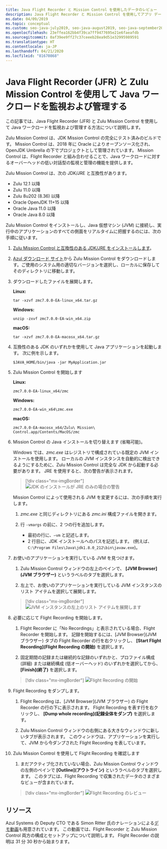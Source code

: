 ```yaml
---
title: Java Flight Recorder と Mission Control を使用したデータのレビュー
description: Java Flight Recorder と Mission Control を使用してアプリ データを収集およびレビューするためのガイダンス。
ms.date: 04/09/2019
ms.topic: conceptual
ms.custom: seo-java-july2019, seo-java-august2019, seo-java-september2019
ms.openlocfilehash: 23effea162bb4f39ca7ff9477695e21e6faeafdb
ms.sourcegitcommit: 0af39ee9ff27c37ceeeb28ea9d51e32995989591
ms.translationtype: HT
ms.contentlocale: ja-JP
ms.lasthandoff: 04/21/2020
ms.locfileid: "81670868"
---
```

# <a name="monitor-and-manage-java-workloads-with-java-flight-recorder-jfr-and-zulu-mission-control"></a>Java Flight Recorder (JFR) と Zulu Mission Control を使用して Java ワークロードを監視および管理する

この記事では、Java Flight Recorder (JFR) と Zulu Mission Control を使用して Java ワークロードを監視および管理する方法について説明します。

Zulu Mission Control は、JDK Mission Control の完全にテスト済みのビルドです。 Mission Control は、2018 年に Oracle によりオープンソース化され、OpenJDK Umbrella の下でプロジェクトとして管理されています。 Mission Control は、Flight Recorder と組み合わせることで、Java ワークロードに対するオーバーヘッドの低い対話型の監視と管理の機能を提供します。

Zulu Mission Control は、次の JDK/JRE と互換性があります。

* Zulu 12.1 以降
* Zulu 11.0 以降
* Zulu 8u202 (8.36) 以降
* Oracle OpenJDK 11+15 以降
* Oracle Java 11.0 以降
* Oracle Java 8.0 以降

Zulu Mission Control をインストールし、Java 仮想マシン (JVM) に接続し、実行中のアプリケーションのすべての側面をリアルタイムに把握するのには、次の手順に従います。

1. [Zulu Mission Control と互換性のある JDK/JRE をインストールします](java-jdk-install.md)。

2. [Azul ダウンロード サイト](https://www.azul.com/products/zulu-mission-control/)から Zulu Mission Control をダウンロードします。ご使用のシステム用の適切なバージョンを選択し、ローカルに保存してそのディレクトリに移動します。

3. ダウンロードしたファイルを展開します。

    **Linux:**

    ```cli
    tar -xzvf zmc7.0.0-EA-linux_x64.tar.gz
    ```

    **Windows:**

    ```cli
    unzip -zxvf zmc7.0.0-EA-win_x64.zip
    ```

    **macOS:**

    ```cli
    tar -xzvf zmc7.0.0-EA-macosx_x64.tar.gz
    ```

4. 互換性のある JDK のいずれかを使用して Java アプリケーションを起動します。 次に例を示します。

    ```cli
    $JAVA_HOME/bin/java -jar MyApplication.jar
    ```

5. Zulu Mission Control を開始します

    **Linux:**

    ```cli
    zmc7.0.0-EA-linux_x64/zmc
    ```

    **Windows:**

    ```cli
    zmc7.0.0-EA-win_x64\zmc.exe
    ```

    **macOS:**

    ```cli
    zmc7.0.0-EA-macosx_x64/Zulu\ Mission\ Control.app/Contents/MacOS/zmc
    ```

6. Mission Control の Java インストールを切り替えます (省略可能)。

    Windows では、*zmc.exe* はレジストリで構成されている既定の JVM インストールを使用します。 ローカルの JVM インスタンスを自動的に検出できるようにするために、Zulu Mission Control は完全な JDK から起動する必要があります。 JRE を使用すると、次の警告が表示されます。

    > [!div class="mx-imgBorder"]
    ![JDK のインストールが JRE のみの場合の警告](media/jfr-jre-warning-message.png)

    Mission Control によって使用される JVM を変更するには、次の手順を実行します。

    1. *zmc.exe* と同じディレクトリにある *zmc.ini* 構成ファイルを開きます。

    2. 行 `-vmargs` の前に、2 つの行を追加します。

        * 最初の行に、`–vm` と記述します。
        * 2 行目に、JDK インストールへのパスを記述します。 (例えば、`C:\Program Files\Java\jdk1.8.0_212\bin\javaw.exe`)。

7. お使いのアプリケーションを実行している JVM を見つけます。

    1. Zulu Mission Control ウィンドウの左上のペインで、 **[JVM Browser]\(JVM ブラウザー\)** というラベルのタブを選択します。

    2. 左上で、お使いのアプリケーションを実行している JVM インスタンスのリスト アイテムを選択して展開します。

    > [!div class="mx-imgBorder"]
    ![JVM インスタンスの左上のリスト アイテムを展開します](media/jfr-jvm-instance-dashboard.png)

8. 必要に応じて Flight Recording を開始します。

    1. Flight Recorder に「No Recordings」と表示されている場合、Flight Recorder を開始します。 記録を開始するには、[JVM Browser]\(JVM ブラウザー\) タブの Flight Recorder の行を右クリックし、 **[Start Flight Recording]\(Flight Recording の開始\)** を選択します。

    2. 固定期間の記録または継続的な記録のいずれかと、プロファイル構成 (詳細) または継続構成 (低オーバーヘッド) のいずれかを選択してから、 **[Finish]\(終了\)** を選択します。

    > [!div class="mx-imgBorder"]
    ![Flight Recording の開始](media/jfr-start-flight-recording.png)

9. Flight Recording をダンプします。

    1. Flight Recording は、[JVM Browser]\(JVM ブラウザー\) の Flight Recorder の行の下に表示されます。 Flight Recording を表す行を右クリックし、 **[Dump whole recording]\(記録全体をダンプ\)** を選択します。

    2. Zulu Mission Control ウィンドウの右側にある大きなウィンドウに新しいタブが表示されます。 このウィンドウは、アプリケーションを実行して、JVM から今ダンプされた Flight Recording を表しています。

10. Zulu Mission Control を使用して Flight Recording を確認します
    1. まだアクティブ化されていない場合、Zulu Mission Control ウィンドウの左側のペインで **[Outline]\(アウトライン\)** というラベルのタブを選択します。 このタブには、Flight Recording で収集されたデータのさまざまなビューが含まれています。

    > [!div class="mx-imgBorder"]
    ![Flight Recording のレビュー](media/jfr-zulu-mission-control-data.png)

## <a name="resources"></a>リソース

Azul Systems の Deputy CTO である Simon Ritter 氏のナレーションによる[デモ動画](https://www.azul.com/presentation/azul-webinar-open-source-flight-recorder-and-mission-control-managing-and-measuring-openjdk-8-performance/)も用意されています。 この動画では、Flight Recorder と Zulu Mission Control 両方の構成とセットアップについて説明します。 Flight Recorder の説明は 31 分 30 秒から始まります。
